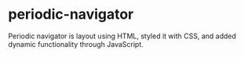 # periodic-navigator
Periodic navigator is layout using HTML, styled it with CSS, and added dynamic functionality through JavaScript.
